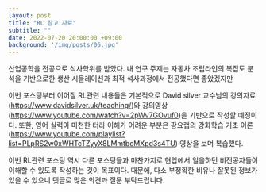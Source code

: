 ```yaml
---
layout: post
title: "RL 참고 자료"
subtitle: ""
date: 2022-07-20 20:00:00 +09:00
background: '/img/posts/06.jpg'
---
```


산업공학을 전공으로 석사학위를 받았다. 내 연구 주제는 자동차 조립라인의 복잡도 분석을 기반으로한 생산 시뮬레이션과 최적 석사과정에서 전공했다면 좋았겠지만

이번 포스팅부터 이어질 RL관련 내용들은 기본적으로 David silver 교수님의 강의자료(https://www.davidsilver.uk/teaching/)와 강의영상(https://www.youtube.com/watch?v=2pWv7GOvuf0)을 기반으로 작성할 예정이다. 또한, 영어 실력이 미천한 터라 이해가 어려운 부분은 팡요랩의 강화학습 기초 이론(https://www.youtube.com/playlist?list=PLpRS2w0xWHTcTZyyX8LMmtbcMXpd3s4TU) 영상을 보며 복습했다.

이번 RL관련 포스팅 역시 다른 포스팅들과 마찬가지로 현업에서 일을하던 비전공자들이 이해할 수 있도록 작성하는 것이 목표이다.
때문에, 다소 부정확한 비유나 잘못된 정보가 있을 수 있으니 댓글로 많은 의견과 질문 부탁드립니다.